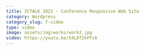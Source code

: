```yaml
---
title: ICTALK 2022 - Conference Responsive Web Site
category: Wordpress
category_slug: f-video
type: video
image: assets/img/works/work2.jpg
video: https://youtu.be/S4L8T2kFFck
---
```

